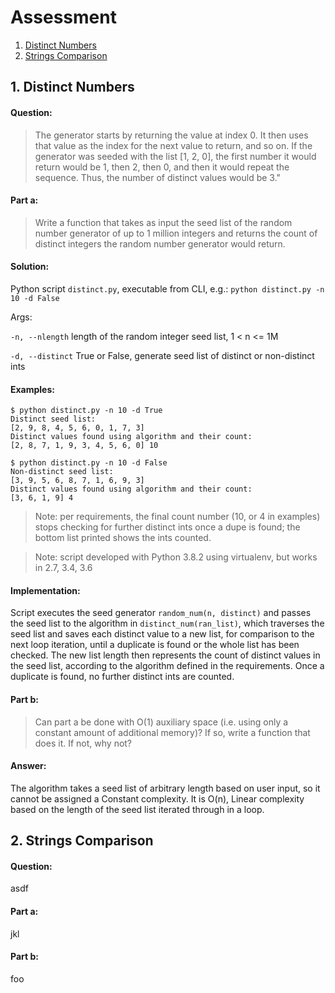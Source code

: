 # Assessment

1. [Distinct Numbers](#1-distinct-numbers)
2. [Strings Comparison](#2-strings-comparison)

## 1. Distinct Numbers

#### Question:

> The generator starts by returning the value at index 0. ​It then uses that value as the index for the next value to return, and so on​. If the generator was seeded with the list [1, 2, 0], the first number it would return would be 1, then 2, then 0, and then it would repeat the sequence. Thus, the number of distinct values would be 3."

#### Part a:

> Write a function that takes as input the seed list of the random number generator of up to 1 million integers and returns the count of distinct integers the random number generator would return.

#### Solution:

Python script `distinct.py`, executable from CLI, e.g.: `python distinct.py -n 10 -d False`

Args:

`-n, --nlength` length of the random integer seed list, 1 < n <= 1M

`-d, --distinct` True or False, generate seed list of distinct or non-distinct ints

#### Examples:

```
$ python distinct.py -n 10 -d True
Distinct seed list:
[2, 9, 8, 4, 5, 6, 0, 1, 7, 3]
Distinct values found using algorithm and their count:
[2, 8, 7, 1, 9, 3, 4, 5, 6, 0] 10
```

```
$ python distinct.py -n 10 -d False
Non-distinct seed list:
[3, 9, 5, 6, 8, 7, 1, 6, 9, 3]
Distinct values found using algorithm and their count:
[3, 6, 1, 9] 4
```

> Note: per requirements, the final count number (10, or 4 in examples) stops checking for further distinct ints once a dupe is found; the bottom list printed shows the ints counted.

> Note: script developed with Python 3.8.2 using virtualenv, but works in 2.7, 3.4, 3.6

#### Implementation:

Script executes the seed generator `random_num(n, distinct)` and passes the seed list to the algorithm in `distinct_num(ran_list)`, which traverses the seed list and saves each distinct value to a new list, for comparison to the next loop iteration, until a duplicate is found or the whole list has been checked.  The new list length then represents the count of distinct values in the seed list, according to the algorithm defined in the requirements.  Once a duplicate is found, no further distinct ints are counted.

#### Part b:

> Can part a be done with O(1) auxiliary space (i.e. using only a constant amount of additional memory)? If so, write a function that does it. If not, why not?

#### Answer:

The algorithm takes a seed list of arbitrary length based on user input, so it cannot be assigned a Constant complexity.  It is O(n), Linear complexity based on the length of the seed list iterated through in a loop. 


## 2. Strings Comparison

#### Question:

asdf

#### Part a:

jkl

#### Part b:

foo